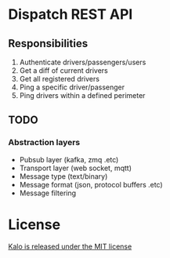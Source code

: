 Dispatch REST API 
=================

Responsibilities
----------------

1. Authenticate drivers/passengers/users
2. Get a diff of current drivers
3. Get all registered drivers
4. Ping a specific driver/passenger
5. Ping drivers within a defined perimeter


TODO
----

### Abstraction layers
* Pubsub layer (kafka, zmq .etc)
* Transport layer (web socket, mqtt)
* Message type (text/binary)
* Message format (json, protocol buffers .etc)
* Message filtering

License
=======
[Kalo is released under the MIT license](https://opensource.org/licenses/MIT)
